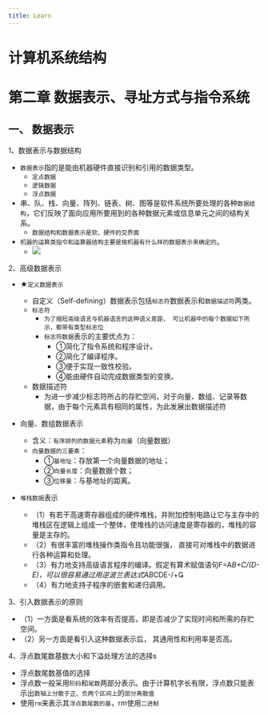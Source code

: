 ```yaml
---
title: Learn
---
```


# 计算机系统结构

# 第二章 数据表示、寻址方式与指令系统
##  一、 数据表示

1、数据表示与数据结构
  - `数据表示`指的是能由机器硬件直接识别和引用的数据类型。
    - `定点数据`
    - `逻辑数据`
    - `浮点数据`
  - 串、队、栈、向量、阵列、链表、树、图等是软件系统所要处理的各种`数据结构`，它们反映了面向应用所要用到的各种数据元素或信息单元之间的结构关系。
    - `数据结构和数据表示是软、硬件的交界面`
  - `机器的运算类指令和运算器结构主要是按机器有什么样的数据表示来确定的`。
    - <img src="/learn_1.png.jpg">

2、高级数据表示
  - ★`定义数据表示`
    - 自定义（Self-defining）数据表示包括`标志符`数据表示和`数据描述符`两类。
    - `标志符`
      - `为了缩短高级语言与机器语言的这种语义差距， 可让机器中的每个数据如下所示，都带有类型标志位`
      - `标志符数据`表示的主要优点为：
        - ①简化了指令系统和程序设计。
        - ②简化了编译程序。
        - ③便于实现一致性校验。
        - ④能由硬件自动完成数据类型的变换。 
    - 数据描述符
      - 为进一步减少标志符所占的存贮空间，对于向量、数组、记录等数据，由于每个元素具有相同的属性，为此发展出数据描述符 
  
  - 向量、数组数据表示
    - 含义：`有序排列的数据元素`称为`向量`（向量数据）
    - `向量数据的三要素`：
      - ①`基地址`：存放第一个向量数据的地址；
      - ②`向量长度`：向量数据个数；
      - ③`位移量`：与基地址的距离。
  
  - `堆栈数据`表示
    - （1）有若干高速寄存器组成的硬件堆栈，并附加控制电路让它与主存中的堆栈区在逻辑上组成一个整体，使堆栈的访问速度是寄存器的，堆栈的容量是主存的。
    - （2）有很丰富的堆栈操作类指令且功能很强， 直接可对堆栈中的数据进行各种运算和处理。
    - （3）有力地支持高级语言程序的编译。假定有算术赋值语句F=A*B+C/(D-E)，可以很容易通过用逆波兰表达式AB*CDE-/+
    - （4）有力地支持子程序的嵌套和递归调用。

3、引入数据表示的原则
  - （1）一方面是看系统的效率有否提高，即是否减少了实现时间和所需的存贮空间。
  - （2）另一方面是看引入这种数据表示后， 其通用性和利用率是否高。
  
4、浮点数尾数基数大小和下溢处理方法的选择s
  - 浮点数尾数基值的选择
  - 浮点数一般采用`阶码`和`尾数`两部分表示。由于计算机字长有限，浮点数只能表示出`数轴上分散于正、负两个区间上`的`部分离散值`
  - 使用`rm`来表示其`浮点数尾数的基`，rm使用`二进制`
